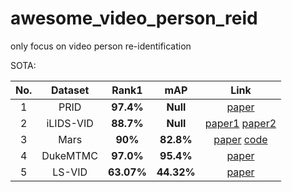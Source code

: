 # awesome_video_person_reid
only focus on video person re-identification

SOTA:
                            
|No.|Dataset  |Rank1   |mAP | Link  |
|:-----:|:-----:|:-----:|:-----:|:---:|
|1|PRID|__97.4%__|__Null__|[paper](https://ieeexplore.ieee.org/stamp/stamp.jsp?tp=&arnumber=8675282)|
|2|iLIDS-VID|__88.7%__|__Null__|[paper1](https://arxiv.org/abs/1905.01722.pdf) [paper2](https://arxiv.org/pdf/1905.11862.pdf)|
|3|Mars|__90%__|__82.8%__|[paper](https://arxiv.org/pdf/1908.01683.pdf) [code](https://github.com/jackie840129/STE-NVAN)|
|4|DukeMTMC|__97.0%__|__95.4%__|[paper](https://arxiv.org/pdf/1909.02240.pdf)|
|5|LS-VID|__63.07%__|__44.32%__|[paper](https://arxiv.org/pdf/1908.10049.pdf)|
